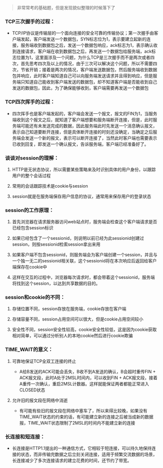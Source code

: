> 非常常考的基础题，但是发现貌似整理的时候落下了

### TCP三次握手的过程：

- TCP/IP协议是传输层的一个面向连接的安全可靠的传输协议；第一次握手由客户端发起，客户端发送一个数据包，SYN标志位为1，表示要建立起新的连接，服务端收到数据包之后，发送一个数据包响应，ack标志为1，表示确认收到连接请求，客户端在收到数据包之后，再发送一个数据包给服务端，ack标志位置为1，这里面涉及一个问题，为什么TCP是三次握手而不是两次或者四次，首先思考四次及以上的情况，由于三次可以解决这个问题，所以不需要四次，节省开销；接着是两次的情况，客户端发送数据包，然后服务端收到数据包并响应，此时客户端知道自己可以向服务端发送请求并且得到响应，但是服务端只知道自己能收到客户端发送的数据包，却不知道客户端是否能收到自己发送的数据包，因此，为了确保能够收到，客户端需要再发送一个数据包

### TCP四次挥手的过程：

- 四次挥手也是客户端发起的，客户端会发送一个报文，报文的FIN为1，当服务端收到这个报文之后，就知道了客户端想要和服务端断开连接，但是，此时服务端可能还有未发送完成的数据，因此服务端此时先发送一个消息确认报文，表示自己知道要断开连接，但是具体断开连接的时刻还没确定，当确定之后服务端会发送一个新的报文，表示可以断开连接了，当然此时客户端也需要表示已收到回复，即发送一个确认报文，告诉服务端，客户端已经准备好了。

### 谈谈对session的理解：

1. HTTP是无状态协议，所以需要某些策略来及时识别具体的用户身份，以跟踪用户的整个会话过程

2. 常用的会话跟踪技术是cookie与session

3. session就是在服务端保存用户信息的协议，通常用来保存用户的登录状态

### session的工作原理：

1. 首先浏览器在请求服务器访问web站点时，服务端会检查这个客户端请求是否已经包含session标识

2. 如果已经包含了一个sessionid，则说明以前已经为此sessionid创建过session，则按sessionid检索session拿出来用

3. 如果客户端不包含sessionid，则服务端会为客户端创建一个session，并且与一个独一无二的sessionid相关联，这个sessionid将在本次响应后返回给客户端保存在cookie中

4. 这样在交互的过程中，浏览器每次请求时，都会带着这个sessionid，服务端将找到这个session，以达到共享数据的目的。

### session和cookie的不同：

1. 存储位置不同，session存放在服务端，cookie存放在客户端

2. 存储容量不同，session占用空间可以很大，但是cookie占用空间较小

3. 安全性不同，session安全性较高，cookie安全性较低，这是因为cookie获取相对简单，可以通过分析别人的本地cookie然后进行cookie欺骗

### TIME_WAIT的意义：

1. 可靠地保证TCP全双工连接的终止
   
   - A给B发送的ACK可能会丢失，B收不到A发送的确认，B会超时重传FIN + ACK报文段，此时A处于2MSL时间内，可以收到FIN + ACK报文段，接着A重传一次确认，重启2MSL计数器。这样就能保证两者都能正常进入CLOSED状态

2. 允许旧的报文段在网络中消逝
   
   - 有可能有些旧的报文段在网络中塞车了，所以来得比较晚，如果没有TIME_WAIT状态的约束的话，有可能建立新的连接之后被当成新的数据报，TIME_WAIT状态限制了2MSL的时间内不能建立新的连接



### 长连接和短连接：

- 长连接是HTTP1.1提出的一种通信方式，它相较于短连接，可以持久地保持连接的状态，而非传输完数据之后立刻关闭连接，适用于频繁交流数据的场景，长连接减少了多次连接请求的建立花费的时间，还节约了带宽。